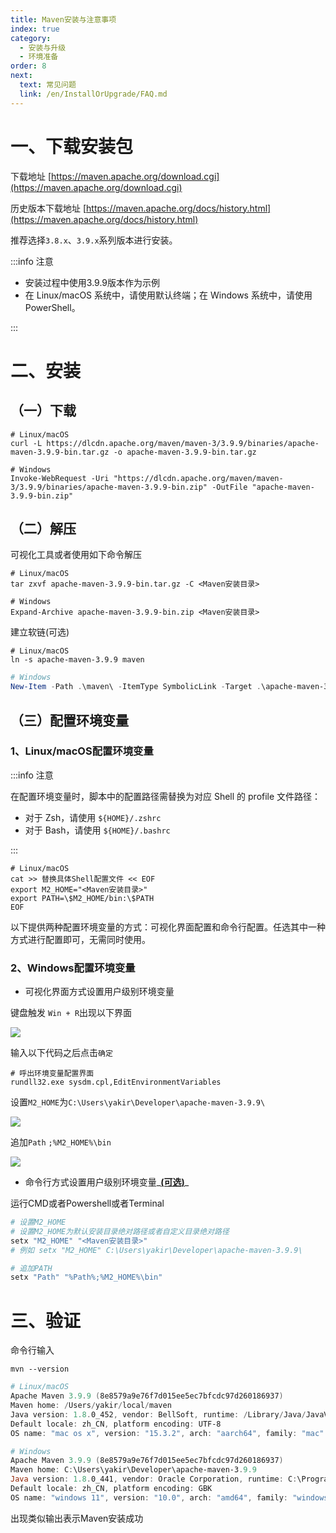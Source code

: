```yaml
---
title: Maven安装与注意事项
index: true
category:
  - 安装与升级
  - 环境准备
order: 8
next:
  text: 常见问题
  link: /en/InstallOrUpgrade/FAQ.md
---
```

# 一、下载安装包
下载地址 [https://maven.apache.org/download.cgi](https://maven.apache.org/download.cgi)

历史版本下载地址 [https://maven.apache.org/docs/history.html](https://maven.apache.org/docs/history.html)

推荐选择`3.8.x`、`3.9.x`系列版本进行安装。

:::info 注意

+ 安装过程中使用3.9.9版本作为示例
+ 在 Linux/macOS 系统中，请使用默认终端；在 Windows 系统中，请使用 PowerShell。

:::

# 二、安装
## （一）下载
```shell
# Linux/macOS
curl -L https://dlcdn.apache.org/maven/maven-3/3.9.9/binaries/apache-maven-3.9.9-bin.tar.gz -o apache-maven-3.9.9-bin.tar.gz
```

```shell
# Windows
Invoke-WebRequest -Uri "https://dlcdn.apache.org/maven/maven-3/3.9.9/binaries/apache-maven-3.9.9-bin.zip" -OutFile "apache-maven-3.9.9-bin.zip"
```

## （二）解压
可视化工具或者使用如下命令解压

```shell
# Linux/macOS
tar zxvf apache-maven-3.9.9-bin.tar.gz -C <Maven安装目录>
```

```shell
# Windows
Expand-Archive apache-maven-3.9.9-bin.zip <Maven安装目录>
```

建立软链(可选)

```shell
# Linux/macOS
ln -s apache-maven-3.9.9 maven
```

```powershell
# Windows
New-Item -Path .\maven\ -ItemType SymbolicLink -Target .\apache-maven-3.9.9
```

## （三）配置环境变量
### 1、Linux/macOS配置环境变量
:::info 注意

在配置环境变量时，脚本中的配置路径需替换为对应 Shell 的 profile 文件路径：

+ 对于 Zsh，请使用 `${HOME}/.zshrc`
+ 对于 Bash，请使用 `${HOME}/.bashrc`

:::

```shell
# Linux/macOS
cat >> 替换具体Shell配置文件 << EOF
export M2_HOME="<Maven安装目录>"
export PATH=\$M2_HOME/bin:\$PATH
EOF
```

以下提供两种配置环境变量的方式：可视化界面配置和命令行配置。任选其中一种方式进行配置即可，无需同时使用。

### 2、Windows配置环境变量
+ 可视化界面方式设置用户级别环境变量

键盘触发 `Win + R`出现以下界面

![](https://oinone-jar.oss-cn-zhangjiakou.aliyuncs.com/welcome-document/Installation-and-Upgrade/Preparing-the-development-environment/maven/1.png)

输入以下代码之后点击`确定`

```shell
# 呼出环境变量配置界面
rundll32.exe sysdm.cpl,EditEnvironmentVariables
```

设置`M2_HOME`为`C:\Users\yakir\Developer\apache-maven-3.9.9\`

![](https://oinone-jar.oss-cn-zhangjiakou.aliyuncs.com/welcome-document/Installation-and-Upgrade/Preparing-the-development-environment/maven/2.png)

追加`Path` `;%M2_HOME%\bin`

![](https://oinone-jar.oss-cn-zhangjiakou.aliyuncs.com/welcome-document/Installation-and-Upgrade/Preparing-the-development-environment/maven/3.png)



+ 命令行方式设置用户级别环境变量_**<u>(可选)</u>**_

运行CMD或者Powershell或者Terminal

```powershell
# 设置M2_HOME
# 设置M2_HOME为默认安装目录绝对路径或者自定义目录绝对路径
setx "M2_HOME" "<Maven安装目录>"
# 例如 setx "M2_HOME" C:\Users\yakir\Developer\apache-maven-3.9.9\
```

```powershell
# 追加PATH
setx "Path" "%Path%;%M2_HOME%\bin"
```

# 三、验证
命令行输入

`mvn --version`

```powershell
# Linux/macOS
Apache Maven 3.9.9 (8e8579a9e76f7d015ee5ec7bfcdc97d260186937)
Maven home: /Users/yakir/local/maven
Java version: 1.8.0_452, vendor: BellSoft, runtime: /Library/Java/JavaVirtualMachines/liberica-jdk-8-full.jdk/Contents/Home/jre
Default locale: zh_CN, platform encoding: UTF-8
OS name: "mac os x", version: "15.3.2", arch: "aarch64", family: "mac"
```

```powershell
# Windows
Apache Maven 3.9.9 (8e8579a9e76f7d015ee5ec7bfcdc97d260186937)
Maven home: C:\Users\yakir\Developer\apache-maven-3.9.9
Java version: 1.8.0_441, vendor: Oracle Corporation, runtime: C:\Program Files\Java\jdk-1.8\jre
Default locale: zh_CN, platform encoding: GBK
OS name: "windows 11", version: "10.0", arch: "amd64", family: "windows"
```

出现类似输出表示Maven安装成功

